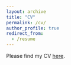 ```yaml
---
layout: archive
title: "CV"
permalink: /cv/
author_profile: true
redirect_from:
  - /resume
---
```


Please find my CV [here](/files/Kiran_Hombal_Resume.pdf).